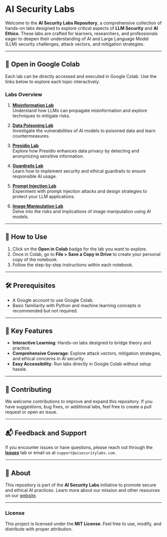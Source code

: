 # AI Security Labs

Welcome to the **AI Security Labs Repository**, a comprehensive collection of hands-on labs designed to explore critical aspects of **LLM Security** and **AI Ethics**. These labs are crafted for learners, researchers, and professionals eager to deepen their understanding of AI and Large Language Model (LLM) security challenges, attack vectors, and mitigation strategies.

---

## 🔗 Open in Google Colab
Each lab can be directly accessed and executed in Google Colab. Use the links below to explore each topic interactively.

### Labs Overview
1. **[Misinformation Lab](https://colab.research.google.com/github/AI-LLM-security09/AI-security-Labs/blob/main/Misinformation.ipynb)**  
   Understand how LLMs can propagate misinformation and explore techniques to mitigate risks.

2. **[Data Poisoning Lab](https://colab.research.google.com/github/AI-LLM-security09/AI-security-Labs/blob/main/Data%20Poisoning.ipynb)**  
   Investigate the vulnerabilities of AI models to poisoned data and learn countermeasures.

3. **[Presidio Lab](https://colab.research.google.com/github/AI-LLM-security09/AI-security-Labs/blob/main/presidio_lab.ipynb)**  
   Explore how Presidio enhances data privacy by detecting and anonymizing sensitive information.

4. **[Guardrails Lab](https://colab.research.google.com/github/AI-LLM-security09/AI-security-Labs/blob/main/guardrails.ipynb)**  
   Learn how to implement security and ethical guardrails to ensure responsible AI usage.

5. **[Prompt Injection Lab](https://colab.research.google.com/github/AI-LLM-security09/AI-security-Labs/blob/main/prompt_injection.ipynb)**  
   Experiment with prompt injection attacks and design strategies to protect your LLM applications.

6. **[Image Manipulation Lab](https://colab.research.google.com/github/AI-LLM-security09/AI-security-Labs/blob/main/Image%20manipulation.ipynb)**  
   Delve into the risks and implications of image manipulation using AI models.

---

## 📜 How to Use
1. Click on the **Open in Colab** badge for the lab you want to explore.
2. Once in Colab, go to **File > Save a Copy in Drive** to create your personal copy of the notebook.
3. Follow the step-by-step instructions within each notebook.

---

## 🛠️ Prerequisites
- A Google account to use Google Colab.
- Basic familiarity with Python and machine learning concepts is recommended but not required.

---

## 🌟 Key Features
- **Interactive Learning**: Hands-on labs designed to bridge theory and practice.
- **Comprehensive Coverage**: Explore attack vectors, mitigation strategies, and ethical concerns in AI security.
- **Easy Accessibility**: Run labs directly in Google Colab without setup hassle.

---

## 🤝 Contributing
We welcome contributions to improve and expand this repository. If you have suggestions, bug fixes, or additional labs, feel free to create a pull request or open an issue.

---

## 📬 Feedback and Support
If you encounter issues or have questions, please reach out through the **[Issues](https://github.com/AI-LLM-security09/AI-security-Labs/issues)** tab or email us at `support@aisecuritylabs.com`.

---

## 🚀 About
This repository is part of the **AI Security Labs** initiative to promote secure and ethical AI practices. Learn more about our mission and other resources on our [website](https://aisecuritylabs.com).

---

### License
This project is licensed under the **MIT License**. Feel free to use, modify, and distribute with proper attribution.
